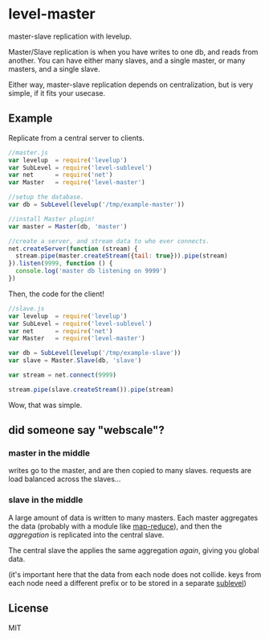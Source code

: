 # level-master

master-slave replication with levelup.

Master/Slave replication is when you have writes to one db,
and reads from another.
You can have either many slaves, and a single master, or many masters,
and a single slave.

Either way, master-slave replication depends on centralization,
but is very simple, if it fits your usecase.

## Example

Replicate from a central server to clients.

``` js
//master.js
var levelup  = require('levelup')
var SubLevel = require('level-sublevel')
var net      = require('net')
var Master   = require('level-master')

//setup the database.
var db = SubLevel(levelup('/tmp/example-master'))

//install Master plugin!
var master = Master(db, 'master')

//create a server, and stream data to who ever connects.
net.createServer(function (stream) {
  stream.pipe(master.createStream({tail: true})).pipe(stream)
}).listen(9999, function () {
  console.log('master db listening on 9999')
})
```

Then, the code for the client!

``` js
//slave.js
var levelup  = require('levelup')
var SubLevel = require('level-sublevel')
var net      = require('net')
var Master   = require('level-master')

var db = SubLevel(levelup('/tmp/example-slave'))
var slave = Master.Slave(db, 'slave')

var stream = net.connect(9999)

stream.pipe(slave.createStream()).pipe(stream)
```

Wow, that was simple.

## did someone say "webscale"?

### master in the middle

writes go to the master, and are then copied to many slaves.
requests are load balanced across the slaves...

### slave in the middle

A large amount of data is written to many masters.
Each master aggregates the data (probably with a module like
[map-reduce](https://github.com/dominictarr/map-reduce)),
and then the _aggregation_ is replicated into the central slave.

The central slave the applies the same aggregation _again_,
giving you global data.

(it's important here that the data from each node does not collide.
keys from each node need a different prefix or to be stored in a
separate [sublevel](https://github.com/dominictarr/level-sublevel))

## License

MIT
